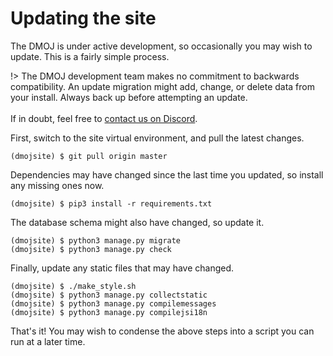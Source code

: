 # Updating the site

The DMOJ is under active development, so occasionally you may wish to update. This is a fairly simple process.

!>  The DMOJ development team makes no commitment to backwards compatibility. An update migration
    might add, change, or delete data from your install. Always back up before attempting an update. <br> <br>
    If in doubt, feel free to [contact us on Discord](https://dmoj.ca/about/discord/).

First, switch to the site virtual environment, and pull the latest changes.

```shell-session
(dmojsite) $ git pull origin master
```

Dependencies may have changed since the last time you updated, so install any missing ones now.

```shell-session
(dmojsite) $ pip3 install -r requirements.txt
```

The database schema might also have changed, so update it.

```shell-session
(dmojsite) $ python3 manage.py migrate
(dmojsite) $ python3 manage.py check
```

Finally, update any static files that may have changed.

```shell-session
(dmojsite) $ ./make_style.sh
(dmojsite) $ python3 manage.py collectstatic
(dmojsite) $ python3 manage.py compilemessages
(dmojsite) $ python3 manage.py compilejsi18n
```

That's it! You may wish to condense the above steps into a script you can run at a later time.
